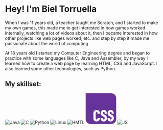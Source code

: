 <!DOCTYPE html>
<html lang="ca">
<body>
    <h1>Hey! I'm Biel Torruella</h1>
    <p>When I was 11 years old, a teacher taught me Scratch, and I started to make my own games, this made me to get interested in how games worked internally, watching a lot of videos about it, then I became interested in how other projects like web pages worked, etc. and step by step it made me passionate about the world of computing.</p>
    <p>At 18 years old I started my Computer Engineering degree and began to practice with some languages like C, Java and Assembler, by my way I learned how to create a web page by learning HTML, CSS and JavaScript.
I also learned some other technologies, such as Python.</p>
    <h2>My skillset:</h2>
    <div class="skills">
        <img src='https://blog.desafiolatam.com/wp-content/uploads/2018/05/java-logo.png' alt="Java" width = "100" height = "100">
        <img src='https://upload.wikimedia.org/wikipedia/commons/1/19/C_Logo.png' alt="C" width = "70" height = "100">
        <img src='https://cdn.pixabay.com/photo/2024/03/31/02/11/python-8665904_1280.png' alt="Python" width = "100" height = "100">
        <img src='https://cdn.pixabay.com/photo/2017/01/31/15/33/linux-2025130_1280.png' alt="Linux" width = "100" height = "100">
        <img src='https://icones.pro/wp-content/uploads/2021/05/icone-html-orange.png' alt="HMTL" width = "100" height="100">
        <img src='https://raw.githubusercontent.com/github/explore/6c6508f34230f0ac0d49e847a326429eefbfc030/topics/css/css.png' alt="CSS" width="100" height="100">
        <img src='https://img.icons8.com/?size=512&id=108784&format=png' alt="JS" width="100" height="100">
    </div>
</body>
</html>
